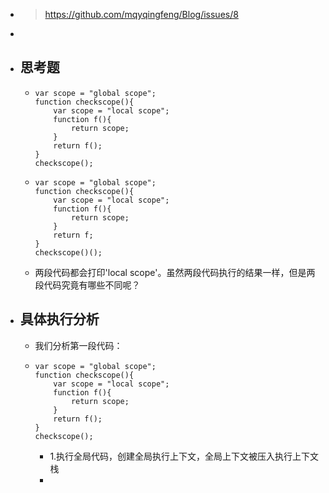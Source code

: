 - > https://github.com/mqyqingfeng/Blog/issues/8
-
- ## 思考题
	- ```
	  var scope = "global scope";
	  function checkscope(){
	      var scope = "local scope";
	      function f(){
	          return scope;
	      }
	      return f();
	  }
	  checkscope();
	  ```
	- ```
	  var scope = "global scope";
	  function checkscope(){
	      var scope = "local scope";
	      function f(){
	          return scope;
	      }
	      return f;
	  }
	  checkscope()();
	  ```
	- 两段代码都会打印'local scope'。虽然两段代码执行的结果一样，但是两段代码究竟有哪些不同呢？
- ## 具体执行分析
	- 我们分析第一段代码：
	- ```
	  var scope = "global scope";
	  function checkscope(){
	      var scope = "local scope";
	      function f(){
	          return scope;
	      }
	      return f();
	  }
	  checkscope();
	  ```
		- 1.执行全局代码，创建全局执行上下文，全局上下文被压入执行上下文栈
		-